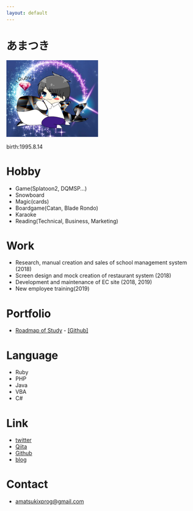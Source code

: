 ```yaml
---
layout: default
---
```


# あまつき

<img src="amatsuki_img.jpeg" width="240">

birth:1995.8.14

# Hobby

* Game(Splatoon2, DQMSP...)
* Snowboard
* Magic(cards)
* Boardgame(Catan, Blade Rondo)
* Karaoke
* Reading(Technical, Business, Marketing)

# Work

* Research, manual creation and sales of school management system (2018)
* Screen design and mock creation of restaurant system (2018)
* Development and maintenance of EC site (2018, 2019)
* New employee training(2019)

# Portfolio

* [Roadmap of Study](https://study-roadmap.herokuapp.com/about) - [[Github]](https://github.com/amatsukixgithub/study_roadmap)

# Language

* Ruby
* PHP
* Java
* VBA
* C#

# Link

* [twitter](https://twitter.com/amachanprog)
* [Qiita](https://qiita.com/amatsukix)
* [Github](https://github.com/amatsukixgithub)
* [blog](https://amatsukixprog.hatenablog.jp/archive)

# Contact

* amatsukixprog@gmail.com

